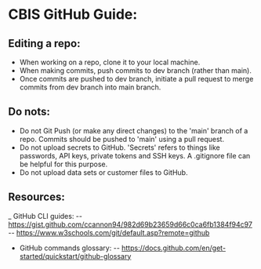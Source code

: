 # CBIS GitHub Guide:

## Editing a repo:
* When working on a repo, clone it to your local machine.
* When making commits, push commits to dev branch (rather than main).
* Once commits are pushed to dev branch, initiate a pull request to merge commits from dev branch into main branch.

## Do nots:
* Do not Git Push (or make any direct changes) to the 'main' branch of a repo. Commits should be pushed to 'main' using a pull request.
* Do not upload secrets to GitHub. 'Secrets' refers to things like passwords, API keys, private tokens and SSH keys. A .gitignore file can be helpful for this purpose.
* Do not upload data sets or customer files to GitHub.

## Resources:
_ GitHub CLI guides: 
-- https://gist.github.com/ccannon94/982d69b23659d66c0ca6fb1384f94c97
-- https://www.w3schools.com/git/default.asp?remote=github

- GitHub commands glossary: 
-- https://docs.github.com/en/get-started/quickstart/github-glossary
